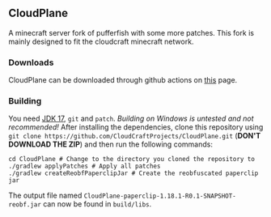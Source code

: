 ## CloudPlane

A minecraft server fork of pufferfish with some more patches. This fork is mainly designed to fit the cloudcraft minecraft network.

### Downloads

CloudPlane can be downloaded through github actions on [this](https://github.com/CloudCraftProjects/CloudPlane/actions) page.

### Building

You need [JDK 17](https://adoptium.net/releases.html?variant=openjdk17&jvmVariant=hotspot), `git` and `patch`. _Building on Windows is untested and not recommended!_
After installing the dependencies, clone this repository using `git clone https://github.com/CloudCraftProjects/CloudPlane.git` (**DON'T DOWNLOAD THE ZIP**) and then run the following commands:

```shell
cd CloudPlane # Change to the directory you cloned the repository to
./gradlew applyPatches # Apply all patches
./gradlew createReobfPaperclipJar # Create the reobfuscated paperclip jar
```

The output file named `CloudPlane-paperclip-1.18.1-R0.1-SNAPSHOT-reobf.jar` can now be found in `build/libs`.

